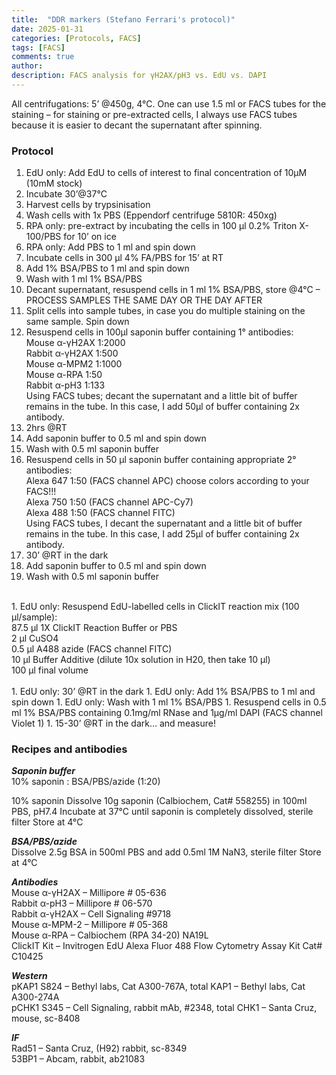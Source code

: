 ```yaml
---
title:  "DDR markers (Stefano Ferrari's protocol)"
date: 2025-01-31 
categories: [Protocols, FACS]
tags: [FACS]
comments: true
author:  
description: FACS analysis for γH2AX/pH3 vs. EdU vs. DAPI
---
```



All centrifugations: 5’ @450g, 4°C. One can use 1.5 ml or FACS tubes for the staining – for staining or pre-extracted cells, I always use FACS tubes because it is easier to decant the supernatant after spinning.


### Protocol

1. EdU only: Add EdU to cells of interest to final concentration of 10µM (10mM stock)
1. Incubate 30’@37°C
1. Harvest cells by trypsinisation
1. Wash cells with 1x PBS (Eppendorf centrifuge 5810R: 450xg)
1. RPA only: pre-extract by incubating the cells in 100 µl 0.2% Triton X-100/PBS for 10’ on ice
1. RPA only: Add PBS to 1 ml and spin down
1. Incubate cells in 300 µl 4% FA/PBS for 15’ at RT
1. Add 1% BSA/PBS to 1 ml and spin down
1. Wash with 1 ml 1% BSA/PBS
1. Decant supernatant, resuspend cells in 1 ml 1% BSA/PBS, store @4°C – PROCESS SAMPLES THE SAME DAY OR THE DAY AFTER
1. Split cells into sample tubes, in case you do multiple staining on the same sample. Spin down
1. Resuspend cells in 100µl saponin buffer containing 1° antibodies: <br>
Mouse α-γH2AX 1:2000<br>
Rabbit α-γH2AX 1:500<br>
Mouse α-MPM2 1:1000<br>
Mouse α-RPA 1:50<br>
Rabbit α-pH3 1:133<br>
Using FACS tubes; decant the supernatant and a little bit of buffer remains in the tube. In this case, I add 50µl of buffer containing 2x antibody.
1. 2hrs @RT
1. Add saponin buffer to 0.5 ml and spin down
1. Wash with 0.5 ml saponin buffer
1. Resuspend cells in 50 µl saponin buffer containing appropriate 2° antibodies:<br>
Alexa 647 1:50 (FACS channel APC) choose colors according to your FACS!!!<br>
Alexa 750 1:50 (FACS channel APC-Cy7)<br>
Alexa 488 1:50 (FACS channel FITC)<br>
Using FACS tubes, I decant the supernatant and a little bit of buffer remains in the tube. In this case, I add 25µl of buffer containing 2x antibody.
1. 30’ @RT in the dark
1. Add saponin buffer to 0.5 ml and spin down
1. Wash with 0.5 ml saponin buffer<br>
<br>
1. EdU only: Resuspend EdU-labelled cells in ClickIT reaction mix (100 µl/sample):<br>
87.5 µl	1X ClickIT Reaction Buffer or PBS <br>
2 µl	CuSO4<br>
0.5 µl 	A488 azide (FACS channel FITC)<br>
10 µl	Buffer Additive (dilute 10x solution in H20, then take 10 µl)<br>
100 µl	final volume<br>
<br>
1. EdU only: 30’ @RT in the dark
1. EdU only: Add 1% BSA/PBS to 1 ml and spin down 
1. EdU only: Wash with 1 ml 1% BSA/PBS
1. Resuspend cells in 0.5 ml 1% BSA/PBS containing 0.1mg/ml RNase and 1µg/ml DAPI (FACS channel Violet 1)
1. 15-30’ @RT in the dark… and measure!


### Recipes and antibodies


***Saponin buffer*** <br>
10% saponin : BSA/PBS/azide (1:20)

10% saponin
Dissolve 10g saponin (Calbiochem, Cat# 558255) in 100ml PBS, pH7.4
Incubate at 37°C until saponin is completely dissolved, sterile filter
Store at 4°C

***BSA/PBS/azide*** <br>
Dissolve 2.5g BSA in 500ml PBS and add 0.5ml 1M NaN3, sterile filter
Store at 4°C

***Antibodies*** <br>
Mouse α-γH2AX – Millipore # 05-636<br>
Rabbit α-pH3 – Millipore # 06-570<br>
Rabbit α-γH2AX – Cell Signaling #9718<br>
Mouse α-MPM-2 – Millipore # 05-368 <br>
Mouse α-RPA – Calbiochem (RPA 34-20) NA19L<br>
ClickIT Kit – Invitrogen EdU Alexa Fluor 488 Flow Cytometry Assay Kit Cat# C10425<br>

***Western***	<br>
pKAP1 S824 – Bethyl labs, Cat A300-767A, total KAP1 – Bethyl labs, Cat A300-274A<br> pCHK1 S345 – Cell Signaling, rabbit mAb, #2348, total CHK1 – Santa Cruz, mouse, sc-8408<br>

***IF***	<br>
Rad51 – Santa Cruz, (H92) rabbit, sc-8349<br>
53BP1 – Abcam, rabbit, ab21083<br>
